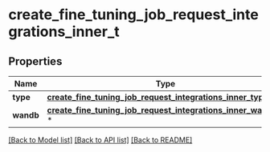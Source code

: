 # create_fine_tuning_job_request_integrations_inner_t

## Properties
Name | Type | Description | Notes
------------ | ------------- | ------------- | -------------
**type** | [**create_fine_tuning_job_request_integrations_inner_type_t**](create_fine_tuning_job_request_integrations_inner_type.md) \* |  | 
**wandb** | [**create_fine_tuning_job_request_integrations_inner_wandb_t**](create_fine_tuning_job_request_integrations_inner_wandb.md) \* |  | 

[[Back to Model list]](../README.md#documentation-for-models) [[Back to API list]](../README.md#documentation-for-api-endpoints) [[Back to README]](../README.md)


